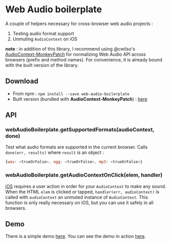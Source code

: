Web Audio boilerplate
========================

A couple of helpers necessary for cross-browser web audio projects :

1. Testing audio format support
2. Unmuting `AudioContext` on iOS

**note** : in addition of this library, I recommend using @cwilso's [AudioContext-MonkeyPatch](https://github.com/cwilso/AudioContext-MonkeyPatch) for normalizing Web Audio API across browsers (prefix and method names). For convenience, it is already bound with the built version of the library.


Download
----------

- From npm : `npm install --save web-audio-boilerplate`
- Built version (bundled with **AudioContext-MonkeyPatch**) : [here](https://github.com/sebpiq/web-audio-boilerplate/tree/master/dist/)


API
----

### webAudioBoilerplate.getSupportedFormats(audioContext, done)

Test what audio formats are supported in the current browser. Calls `done(err, results)` where `result` is an object :

```javascript
{wav: <trueOrFalse>, ogg: <trueOrFalse>, mp3: <trueOrFalse>}
```

### webAudioBoilerplate.getAudioContextOnClick(elem, handler)

[iOS](https://developer.apple.com/library/content/documentation/AudioVideo/Conceptual/Using_HTML5_Audio_Video/PlayingandSynthesizingSounds/PlayingandSynthesizingSounds.html) requires a user action in order for your `AudioContext` to make any sound. When the HTML `elem` is clicked or tapped, `handler(err, audioContext)` is called with `audioContext` an unmuted instance of `AudioContext`. This function is only really necessary on iOS, but you can use it safely in all browsers.


Demo
-----

There is a simple demo [here](https://github.com/sebpiq/web-audio-boilerplate/tree/master/demo.html). You can see the demo in action [here](sebpiq.github.io/web-audio-boilerplate/demo.html). 
